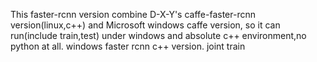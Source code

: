 This faster-rcnn version combine D-X-Y's caffe-faster-rcnn version(linux,c++) and Microsoft windows caffe version, so it can run(include train,test) under windows and absolute c++ environment,no python at all.
windows faster rcnn c++ version. joint train 
